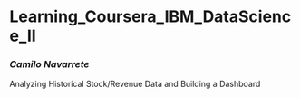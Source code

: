# Learning_Coursera_IBM_DataScience_II
### _Camilo Navarrete_

Analyzing Historical Stock/Revenue Data and Building a Dashboard
